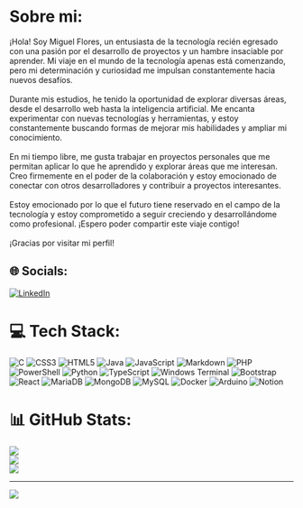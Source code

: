 # Sobre mi:
¡Hola! Soy Miguel Flores, un entusiasta de la tecnología recién egresado con una pasión por el desarrollo de proyectos y un hambre insaciable por aprender. Mi viaje en el mundo de la tecnología apenas está comenzando, pero mi determinación y curiosidad me impulsan constantemente hacia nuevos desafíos.<br><br>Durante mis estudios, he tenido la oportunidad de explorar diversas áreas, desde el desarrollo web hasta la inteligencia artificial. Me encanta experimentar con nuevas tecnologías y herramientas, y estoy constantemente buscando formas de mejorar mis habilidades y ampliar mi conocimiento.<br><br>En mi tiempo libre, me gusta trabajar en proyectos personales que me permitan aplicar lo que he aprendido y explorar áreas que me interesan. Creo firmemente en el poder de la colaboración y estoy emocionado de conectar con otros desarrolladores y contribuir a proyectos interesantes.<br><br>Estoy emocionado por lo que el futuro tiene reservado en el campo de la tecnología y estoy comprometido a seguir creciendo y desarrollándome como profesional. ¡Espero poder compartir este viaje contigo!<br><br>¡Gracias por visitar mi perfil!


## 🌐 Socials:
[![LinkedIn](https://img.shields.io/badge/LinkedIn-%230077B5.svg?logo=linkedin&logoColor=white)](https://linkedin.com/in/www.linkedin.com/in/josé-miguel-flores-flores-88981a285) 

# 💻 Tech Stack:
![C](https://img.shields.io/badge/c-%2300599C.svg?style=for-the-badge&logo=c&logoColor=white) ![CSS3](https://img.shields.io/badge/css3-%231572B6.svg?style=for-the-badge&logo=css3&logoColor=white) ![HTML5](https://img.shields.io/badge/html5-%23E34F26.svg?style=for-the-badge&logo=html5&logoColor=white) ![Java](https://img.shields.io/badge/java-%23ED8B00.svg?style=for-the-badge&logo=openjdk&logoColor=white) ![JavaScript](https://img.shields.io/badge/javascript-%23323330.svg?style=for-the-badge&logo=javascript&logoColor=%23F7DF1E) ![Markdown](https://img.shields.io/badge/markdown-%23000000.svg?style=for-the-badge&logo=markdown&logoColor=white) ![PHP](https://img.shields.io/badge/php-%23777BB4.svg?style=for-the-badge&logo=php&logoColor=white) ![PowerShell](https://img.shields.io/badge/PowerShell-%235391FE.svg?style=for-the-badge&logo=powershell&logoColor=white) ![Python](https://img.shields.io/badge/python-3670A0?style=for-the-badge&logo=python&logoColor=ffdd54) ![TypeScript](https://img.shields.io/badge/typescript-%23007ACC.svg?style=for-the-badge&logo=typescript&logoColor=white) ![Windows Terminal](https://img.shields.io/badge/Windows%20Terminal-%234D4D4D.svg?style=for-the-badge&logo=windows-terminal&logoColor=white) ![Bootstrap](https://img.shields.io/badge/bootstrap-%238511FA.svg?style=for-the-badge&logo=bootstrap&logoColor=white) ![React](https://img.shields.io/badge/react-%2320232a.svg?style=for-the-badge&logo=react&logoColor=%2361DAFB) ![MariaDB](https://img.shields.io/badge/MariaDB-003545?style=for-the-badge&logo=mariadb&logoColor=white) ![MongoDB](https://img.shields.io/badge/MongoDB-%234ea94b.svg?style=for-the-badge&logo=mongodb&logoColor=white) ![MySQL](https://img.shields.io/badge/mysql-%2300000f.svg?style=for-the-badge&logo=mysql&logoColor=white) ![Docker](https://img.shields.io/badge/docker-%230db7ed.svg?style=for-the-badge&logo=docker&logoColor=white) ![Arduino](https://img.shields.io/badge/-Arduino-00979D?style=for-the-badge&logo=Arduino&logoColor=white) ![Notion](https://img.shields.io/badge/Notion-%23000000.svg?style=for-the-badge&logo=notion&logoColor=white)
# 📊 GitHub Stats:
![](https://github-readme-stats.vercel.app/api?username=Mixercode&theme=react&hide_border=true&include_all_commits=false&count_private=false)<br/>
![](https://github-readme-streak-stats.herokuapp.com/?user=Mixercode&theme=react&hide_border=true)<br/>
![](https://github-readme-stats.vercel.app/api/top-langs/?username=Mixercode&theme=react&hide_border=true&include_all_commits=false&count_private=false&layout=compact)

---
[![](https://visitcount.itsvg.in/api?id=Mixercode&icon=0&color=1)](https://visitcount.itsvg.in)

<!-- Proudly created with GPRM ( https://gprm.itsvg.in ) -->
